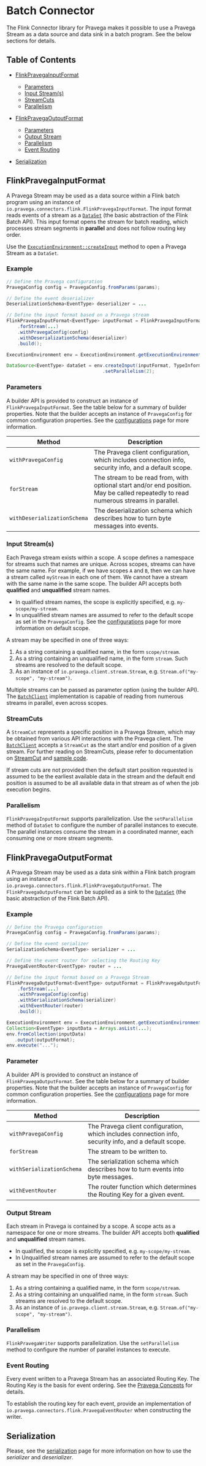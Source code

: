 <!--
Copyright (c) 2017 Dell Inc., or its subsidiaries. All Rights Reserved.

Licensed under the Apache License, Version 2.0 (the "License");
you may not use this file except in compliance with the License.
You may obtain a copy of the License at

    http://www.apache.org/licenses/LICENSE-2.0
-->
# Batch Connector
The Flink Connector library for Pravega makes it possible to use a Pravega Stream as a data source and data sink in a batch program.  See the below sections for details.

## Table of Contents
- [FlinkPravegaInputFormat](#flinkpravegainputformat)
  - [Parameters](#parameters)
  - [Input Stream(s)](#input-streams)
  - [StreamCuts](#streamcuts)
  - [Parallelism](#parallelism)

- [FlinkPravegaOutputFormat](#flinkpravegaoutputformat)
  - [Parameters](#parameters)
  - [Output Stream](#output-stream)
  - [Parallelism](#parallelism)
  - [Event Routing](#event-routing)
- [Serialization](#serialization)

## FlinkPravegaInputFormat
A Pravega Stream may be used as a data source within a Flink batch program using an instance of
`io.pravega.connectors.flink.FlinkPravegaInputFormat`. The input format reads events of a stream as a [`DataSet`](https://ci.apache.org/projects/flink/flink-docs-master/api/java/org/apache/flink/api/java/DataSet.html) (the basic abstraction of the Flink Batch API). This input format opens the stream for batch reading, which processes stream segments in **parallel** and does not follow routing key order.

Use the [`ExecutionEnvironment::createInput`](https://ci.apache.org/projects/flink/flink-docs-master/api/java/org/apache/flink/api/java/ExecutionEnvironment.html#createInput-org.apache.flink.api.common.io.InputFormat-) method to open a Pravega Stream as a `DataSet`.

### Example

```Java
// Define the Pravega configuration
PravegaConfig config = PravegaConfig.fromParams(params);

// Define the event deserializer
DeserializationSchema<EventType> deserializer = ...

// Define the input format based on a Pravega stream
FlinkPravegaInputFormat<EventType> inputFormat = FlinkPravegaInputFormat.<EventType>builder()
    .forStream(...)
    .withPravegaConfig(config)
    .withDeserializationSchema(deserializer)
    .build();

ExecutionEnvironment env = ExecutionEnvironment.getExecutionEnvironment();

DataSource<EventType> dataSet = env.createInput(inputFormat, TypeInformation.of(EventType.class))
                                   .setParallelism(2);

```

### Parameters
A builder API is provided to construct an instance of `FlinkPravegaInputFormat`. See the table below for a summary of builder properties. Note that the builder accepts an instance of `PravegaConfig` for common configuration properties. See the [configurations](configurations.md) page for more information.

|Method                |Description|
|----------------------|-----------------------------------------------------------------------|
|`withPravegaConfig`|The Pravega client configuration, which includes connection info, security info, and a default scope.|
|`forStream`|The stream to be read from, with optional start and/or end position. May be called repeatedly to read numerous streams in parallel.|
|`withDeserializationSchema`|The deserialization schema which describes how to turn byte messages into events.|

### Input Stream(s)
Each Pravega stream exists within a scope. A scope defines a namespace for streams such that names are unique. Across scopes, streams can have the same name. For example, if we have scopes `A` and `B`, then we can have a stream called `myStream` in each one of them. We cannot have a stream with the same name in the same scope. The builder API accepts both **qualified** and **unqualified** stream names.

  - In qualified stream names, the scope is explicitly specified, e.g. `my-scope/my-stream`.
  - In unqualified stream names are assumed to refer to the default scope as set in the `PravegaConfig`.
 See the [configurations](configurations.md) page for more information on default scope.

A stream may be specified in one of three ways:

1. As a string containing a qualified name, in the form `scope/stream`.
2. As a string containing an unqualified name, in the form `stream`.  Such streams are resolved to the default scope.
3. As an instance of `io.pravega.client.stream.Stream`, e.g. `Stream.of("my-scope", "my-stream")`.

Multiple streams can be passed as parameter option (using the builder API). The [`BatchClient`](https://github.com/pravega/pravega/blob/master/client/src/main/java/io/pravega/client/batch/BatchClient.java) implementation is capable of reading from numerous streams in parallel, even across scopes.

### StreamCuts

A `StreamCut` represents a specific position in a Pravega Stream, which may be obtained from various API interactions with the Pravega client. The [`BatchClient`](https://github.com/pravega/pravega/blob/master/client/src/main/java/io/pravega/client/batch/BatchClient.java) accepts a `StreamCut` as the start and/or end position of a given stream.  For further reading on StreamCuts, please refer to documentation on [StreamCut](https://github.com/pravega/pravega/blob/master/documentation/src/docs/streamcuts.md) and [sample code](https://github.com/pravega/pravega-samples/tree/master/pravega-client-examples/src/main/java/io/pravega/example/streamcuts).

If stream cuts are not provided then the default start position requested is assumed to be the earliest available data in the stream and the default end position is assumed to be all available data in that stream as of when the job execution begins.

### Parallelism
`FlinkPravegaInputFormat` supports parallelization. Use the `setParallelism` method of `DataSet` to configure the number of parallel instances to execute.  The parallel instances consume the stream in a coordinated manner, each consuming one or more stream segments.

## FlinkPravegaOutputFormat
A Pravega Stream may be used as a data sink within a Flink batch program using an instance of `io.pravega.connectors.flink.FlinkPravegaOutputFormat`. The `FlinkPravegaOutputFormat` can be supplied as a sink to the [`DataSet`](https://ci.apache.org/projects/flink/flink-docs-master/api/java/org/apache/flink/api/java/DataSet.html#output-org.apache.flink.api.common.io.OutputFormat-) (the basic abstraction of the Flink Batch API).

### Example

```java
// Define the Pravega configuration
PravegaConfig config = PravegaConfig.fromParams(params);

// Define the event serializer
SerializationSchema<EventType> serializer = ...

// Define the event router for selecting the Routing Key
PravegaEventRouter<EventType> router = ...

// Define the input format based on a Pravega Stream
FlinkPravegaOutputFormat<EventType> outputFormat = FlinkPravegaOutputFormat.<EventType>builder()
    .forStream(...)
    .withPravegaConfig(config)
    .withSerializationSchema(serializer)
    .withEventRouter(router)
    .build();

ExecutionEnvironment env = ExecutionEnvironment.getExecutionEnvironment();
Collection<EventType> inputData = Arrays.asList(...);
env.fromCollection(inputData)
   .output(outputFormat);
env.execute("...");
```

### Parameter
A builder API is provided to construct an instance of `FlinkPravegaOutputFormat`. See the table below for a summary of builder properties.  Note that the builder accepts an instance of `PravegaConfig` for common configuration properties.  See the [configurations](configurations.md) page for more information.

|Method                |Description|
|----------------------|-----------------------------------------------------------------------|
|`withPravegaConfig`|The Pravega client configuration, which includes connection info, security info, and a default scope.|
|`forStream`|The stream to be written to.|
|`withSerializationSchema`|The serialization schema which describes how to turn events into byte messages.|
|`withEventRouter`|The router function which determines the Routing Key for a given event.|

### Output Stream

Each stream in Pravega is contained by a scope.  A scope acts as a namespace for one or more streams. The builder API accepts both **qualified** and **unqualified** stream names.  

  - In qualified, the scope is explicitly specified, e.g. `my-scope/my-stream`.  
  - In Unqualified stream names are assumed to refer to the default scope as set in the `PravegaConfig`.

A stream may be specified in one of three ways:

 1. As a string containing a qualified name, in the form `scope/stream`.
 2. As a string containing an unqualified name, in the form `stream`. Such streams are resolved to the default scope.
 3. As an instance of `io.pravega.client.stream.Stream`, e.g. `Stream.of("my-scope", "my-stream")`.

### Parallelism
`FlinkPravegaWriter` supports parallelization. Use the `setParallelism` method to configure the number of parallel instances to execute.

### Event Routing
Every event written to a Pravega Stream has an associated Routing Key.  The Routing Key is the basis for event ordering. See the [Pravega Concepts](http://pravega.io/docs/latest/pravega-concepts/#events) for details.

To establish the routing key for each event, provide an implementation of `io.pravega.connectors.flink.PravegaEventRouter` when constructing the writer.

## Serialization
Please, see the [serialization](serialization.md) page for more information on how to use the _serializer_ and _deserializer_.
